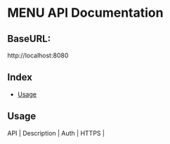 # MENU API Documentation

## BaseURL:
http://localhost:8080

## Index
* [Usage](#Usage)

## Usage
API | Description | Auth | HTTPS |
